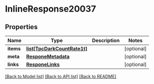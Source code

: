 # InlineResponse20037

## Properties
Name | Type | Description | Notes
------------ | ------------- | ------------- | -------------
**items** | [**list[TpcDarkCountRate1t]**](TpcDarkCountRate1t.md) |  | [optional] 
**meta** | [**ResponeMetadata**](ResponeMetadata.md) |  | [optional] 
**links** | [**ResponeLinks**](ResponeLinks.md) |  | [optional] 

[[Back to Model list]](../README.md#documentation-for-models) [[Back to API list]](../README.md#documentation-for-api-endpoints) [[Back to README]](../README.md)



